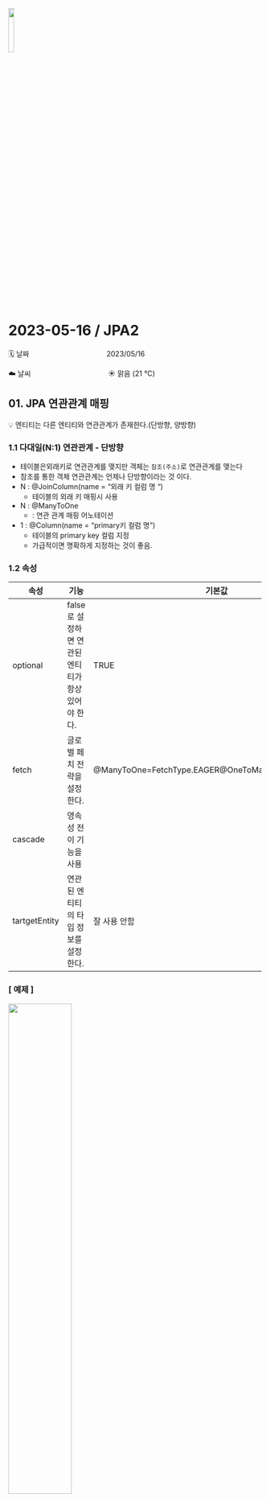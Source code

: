 <img src="https://noticon-static.tammolo.com/dgggcrkxq/image/upload/v1566778017/noticon/ytjm1rralodyhvuggrpu.png" height="15%" width="15%"> <br/>

# 2023-05-16 / JPA2

🗓️ 날짜           2023/05/16

☁️ 날씨           ☀️ 맑음 (21 °C)

## 01. JPA 연관관계 매핑

💡 엔티티는 다른 엔티티와 연관관계가 존재한다.(단방향, 양방향)

### 1.1 다대일(N:1) 연관관계 - 단방향

- 테이블은외래키로 연관관계를 맺지만 객체는 `참조(주소)`로 연관관계를 맺는다
- 참조를 통한 객체 연관관계는 언제나 단방향이라는 것 이다.
- N : @JoinColumn(name = “외래 키 컬럼 명 “)
    - 테이블의 외래 키 매핑시 사용
- N : @ManyToOne
    - : 연관 관계 매핑 어노테이션
- 1 : @Column(name = “primary키 컬럼 명”)
    - 테이블의 primary key 컬럼 지정
    - 가급적이면 명확하게 지정하는 것이 좋음.
    

### 1.2 속성

| 속성 | 기능 | 기본값 |
| --- | --- | --- |
| optional | false로 설정하면 연관된 엔티티가 항상 있어야 한다. | TRUE |
| fetch | 글로벌 페치 전략을 설정한다. | @ManyToOne=FetchType.EAGER@OneToMany=FetchType.LAZY |
| cascade | 영속성 전이 기능을 사용 |  |
| tartgetEntity | 연관된 엔티티의 타입 정보를 설정한다.  | 잘 사용 안함 |

### [ 예제 ]

<img src="https://github.com/juhee99/Kosa-fullStack/assets/55836020/711ddb39-51ac-485f-aa21-dc180d2dc7f8" width="50%"/>

📗 **Member.java**

```java
@Entity
public class Member {
	@Id
	@Column(name = "MEMBER_ID")
	@GeneratedValue(strategy = GenerationType.IDENTITY)
	private int id;
	private String username;
	// 연관관계 매핑
	@ManyToOne
	@JoinColumn(name = "TEAM_ID")
	private Team team;
}
```

- 객체의 Member.team필드와 회원 테이블 Member.TEAM_ID 외래키 컬럼이 매핑

📙 **Team.java**

```java
public class Team {
	@Id
	@Column(name = "TEAM_ID")	
	private String id;
	private String teamName;
}
```

## Exercise01 / MVC 패턴의 JPA

<details>
<summary> 📜MVC 패턴의 JPA 실습 펼쳐보기</summary>
<div markdown="1">


[5월16일_1.pdf](https://github.com/juhee99/Kosa-fullStack/files/11514904/5.16._1.pdf)

1️⃣ Student.java

```java
@Entity
public class Student {
    @Id
    private String name;
    private int score;
}
//getter,setter,toString() 생략
```

2️⃣ StudentDAO.java

```java
public class StudentDAO {
    private  EntityManagerFactory factory;
    public StudentDAO(){
        super();
        factory = Persistence.createEntityManagerFactory("entitytest");
    }

    public boolean insertStudent(Student entity) {
        boolean result=true;
        EntityManager em = factory.createEntityManager();
        try {
            em.getTransaction().begin();
            em.persist(entity);
            em.getTransaction().commit();
        }catch (Exception e){
            result=false;
            e.printStackTrace();
        }
        em.close();
        return result;
    }

    public List<Student> getAllStudent(){
        EntityManager em = factory.createEntityManager();
        TypedQuery<Student> q = em.createQuery("select st from Student st", Student.class);
        List<Student> list = q.getResultList();
        em.close();
        return list;
    }

   public Student getScore(String name){
       EntityManager em = factory.createEntityManager();
       Student st = em.find(Student.class,name);
       em.close();
       return st;
    }

   public boolean updateStudent(Student entity){
        boolean result = true;
        EntityManager em = factory.createEntityManager();
        try {
            em.getTransaction().begin();
            Student st = em.find(Student.class,entity.getName());
            st.setScore(entity.getScore());
            em.persist(st);
            em.getTransaction().commit();
        }catch (Exception e){
            result = false;
            e.printStackTrace();
        }
        em.close();
        return result;
   }

   public boolean deleteStudent(String name){
       boolean result = true;
       EntityManager em = factory.createEntityManager();
       try {
           em.getTransaction().begin();
           Student st = em.find(Student.class,name);
           em.remove(st);
           em.getTransaction().commit();

       }catch (Exception e){
           result = false;
           e.printStackTrace();
       }
       em.close();
       return result;
   }
   public void close(){
        if( factory != null) factory.close();
   }
}
```

3️⃣ StudentApp.java

```java
public class StudentApp {
    public static void main(String[] args) {
        Scanner scan = new Scanner(System.in);
        StudentController con = new StudentController();
        String name;
        int score;

        while(true){
            System.out.println("처리하려는 기능을 선택하세요.");
            System.out.println("1. 학생 정보 출력");
            System.out.println("2. 학생 정보 입력");
            System.out.println("3. 학생 정보 삭제");
            System.out.println("4. 학생 정보 수정");
            System.out.println("5. 학생 정보 확인");
            System.out.println("6. 종료");
            System.out.print("\n\n입력 : ");
            int num = scan.nextInt();
            scan.nextLine();

            if (num == 6){ break;
            } else if (num > 6 || num < 1) {
                System.out.println("잘못 입력하셨습니다.");
                continue;
            }

            switch (num){
                case 1:
                    con.printAll();
                    break;
                case 2:
                    System.out.print("추가 할 학생 이름 : ");
                    name = scan.nextLine();
                    System.out.print("학생 점수 : ");
                    score = scan.nextInt();
                    con.insert(name,score);
                    break;
                case 3:
                    System.out.print("삭제할 학생 이름 : ");
                    name = scan.nextLine();
                    con.delete(name);
                    break;
                case 4:
                    System.out.print("수정할 학생 이름 : ");
                    name = scan.nextLine();
                    System.out.print("학생 점수 : ");
                    score = scan.nextInt();
                    con.update(name,score);
                    break;
                case 5 :
                    System.out.print("점수 확인할 학생 이름 : ");
                    name = scan.nextLine();
                    con.printScore(name);
            }
        }
        scan.close();
        con.close();
    }
}
```


</div>
</details>


## Exercise02 / 연관관계

<details>
<summary> 📜JPA연관관계 실습 펼쳐보기</summary>
<div markdown="1">


[5월16일_2.pdf](https://github.com/juhee99/Kosa-fullStack/files/11514906/5.16._2.pdf)

1️⃣ EmpDeptLab

```java
public class EmpDeptLab {
    public static void main(String[] args) {
        Scanner scan = new Scanner(System.in);
        EntityManagerFactory factory = Persistence.createEntityManagerFactory("entitytest");
        EntityManager em = factory.createEntityManager();
        String deptName;

        if(new Random().nextBoolean()){
            System.out.print("사원명을 입력하세요 : ");
            String empName = scan.nextLine();
            TypedQuery<String> query = em.createQuery("select d.DNAME from emp e join e.dept d where e.ENAME = :name", String.class);
            query.setParameter("name",empName);

            try {
                deptName = query.getSingleResult();
                System.out.println(empName+" 님의 부서명은"+deptName+"입니다...");
            }catch(NoResultException e){
                System.out.println("부서명을 찾을 수 없네요..ㅜㅜ");
            }
        }else {
            System.out.print("부서명을 입력하세요 : ");
            deptName = scan.nextLine();
            TypedQuery<Emp> query = em.createQuery("select e from emp e join e.dept d where d.DNAME = :deptName", Emp.class);
            query.setParameter("deptName",deptName);
            List<Emp> list = query.getResultList();
            if (list.isEmpty()){
                System.out.println("직원을 찾을 수 없네요..ㅜㅜ");
            }else{
                System.out.println(deptName+" 부서에는 이 직원들이 속해있어요~~~~!");
                list.forEach(s -> {
                    System.out.println(s.getENAME()+"님");
                });
            }
        }
        scan.close();
        em.close();
        factory.close();

    }
}
```

2️⃣Emp.java

```java
@Entity(name = "emp")
public class Emp {

    @Id
    @Column(name = "EMPNO" )
    private int EMPNO;
    private String ENAME;
    private  String job;
    private Integer MGR;
    private Date HIREDATE;
    private int SAL;
    private Integer COMM;
    @ManyToOne
    @JoinColumn(name = "DEPTNO")
    Dept dept;
}
```

3️⃣ Dept.java

```java
@Entity
public class Dept {

    @Id
    @Column(name = "DEPTNO")
    private int DEPTNO;
    private String DNAME;
    private String LOC_CODE;
}
```

<div>
<details>

